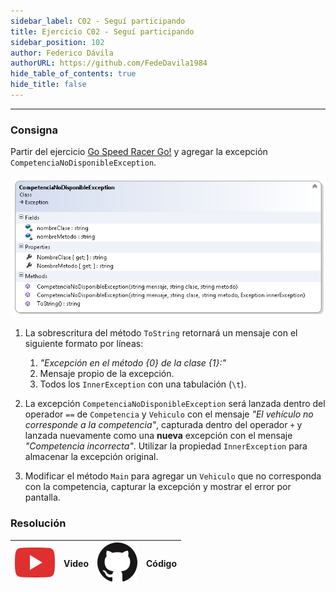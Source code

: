 ```yaml
---
sidebar_label: C02 - Seguí participando
title: Ejercicio C02 - Seguí participando
sidebar_position: 102
author: Federico Dávila
authorURL: https://github.com/FedeDavila1984
hide_table_of_contents: true
hide_title: false
---
```

---

### Consigna
Partir del ejercicio [Go Speed Racer Go!](../../08-herencia/Ejercicios/C02-go-speed-racer-go.md) y agregar la excepción `CompetenciaNoDisponibleException`.

![Diagrama de clases](/clases/10-excepciones/ejercicios/a-la-velocidad-de-la-luz-diagram.png)

1. La sobrescritura del método `ToString` retornará un mensaje con el siguiente formato por líneas:
   1. *"Excepción en el método {0} de la clase {1}:"*
   2. Mensaje propio de la excepción.
   3. Todos los `InnerException` con una tabulación (`\t`).

2. La excepción `CompetenciaNoDisponibleException` será lanzada dentro del operador `==` de `Competencia` y `Vehiculo` con el mensaje *"El vehículo no corresponde a la competencia"*, capturada dentro del operador `+` y lanzada nuevamente como una **nueva** excepción con el mensaje *"Competencia incorrecta"*. Utilizar la propiedad `InnerException` para almacenar la excepción original. 

3. Modificar el método `Main` para agregar un `Vehiculo` que no corresponda con la competencia, capturar la excepción y mostrar el error por pantalla. 

### Resolución
| ![img](/base/youtube.svg) | Video | ![img](/base/github.svg) | Código |
| :-----------------------: | :---: | :----------------------: | :----: |